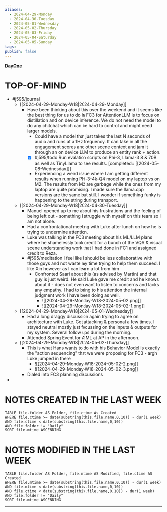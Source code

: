 ```yaml
---
aliases:
  - 2024-04-29-Monday
  - 2024-04-30-Tuesday
  - 2024-05-01-Wednesday
  - 2024-05-02-Thursday
  - 2024-05-03-Friday
  - 2024-05-04-Saturday
  - 2024-05-05-Sunday
tags: 
publish: false
---
```

**[DayOne](dayone://open?date=2024-04-29)**

# TOP-OF-MIND
- #j595/journal 
	- [[2024-04-29-Monday-W18|2024-04-29-Monday]]
		- Have been thinking about this over the weekend and it seems like the best thing for us to do in FC3 for AttentionLLM is to focus on distillation and on device inference. We do not need the model to do any chitchat which can be hard to control and might need larger models. 
			- Could have a model that just takes the last N seconds of audio and runs at a 1Hz frequency. It can take in all the engagement scores and other scene context and jam it through an on device LLM to produce an entity rank + action.
			- [x] #j595/todo Run evalation scripts on Phi-3, Llama-3 8 & 70B as well as TinyLlama to see results. [completed:: [[2024-05-08-Wednesday]]]
			- Experiencing a weird issue where I am getting different results when running Phi-3-4k-Q4 model on my laptop vs on M2. The results from M2 are garbage while the ones from my laptop are quite promising. I made sure the llama.cpp versions are the same but still. I wonder if something funky is happening to the string during transport.
	- [[2024-04-29-Monday-W18|2024-04-30-Tuesday]]
		- Manuel opened up to me about his frustrations and the feeling of being left out - something I struggle with myself on this team so I am not alone. 
		- Had a confrontational meeting with Luke after lunch on how he is trying to undermine attention.
		- Luke was talking in the FC3 meeting about his ML/LLM plans where he shamelessly took credit for a bunch of the VQA & visual scene understanding work that I had done in FC1 and assigned credit to Reza. 
		- #j595/meditation I feel like I should be less collaborative with those guys and not waste my time trying to help them succeed. I like Xin however as I can learn a lot from him
			- Confronted Saari about this (as advised by Martin) and that guy is just weird. He said Luke gave me credit and he knows about it - does not even want to listen to concerns and lacks any empathy. I had to bring to his attention the internal judgment work I have been doing as well.
				- ![[2024-04-29-Monday-W18-2024-05-02.png]]
				- ![[2024-04-29-Monday-W18-2024-05-02-1.png]]
	- [[2024-04-29-Monday-W18|2024-05-01-Wednesday]]
		- Had a long draggy discussion again trying to agree on architecture with Luke. Got attacking & personal a few times. I stayed neutral mostly just focussing on the inputs & outputs for my system. Several follow ups during the morning.
		- Attended Spring Event for AIML at AP in the afternoon.
	- [[2024-04-29-Monday-W18|2024-05-02-Thursday]]
		- This is what Hans wants to do with his Behavior Model is exactly the "action sequencing" that we were proposing for FC3 - argh Luke jumped in there  
			- ![[2024-04-29-Monday-W18-2024-05-02-2.png]]
			- ![[2024-04-29-Monday-W18-2024-05-02-3.png]]
		- Dialed into FC3 planning discussions
- 
# NOTES CREATED IN THE LAST WEEK
``` dataview
TABLE file.folder AS Folder, file.ctime As Created
WHERE file.ctime >= date(substring(this.file.name,0,10)) - dur(1 week) 
AND file.ctime < date(substring(this.file.name,0,10)) 
AND file.folder != "Daily"
SORT file.mtime ASCENDING
```

# NOTES MODIFIED IN THE LAST WEEK
``` dataview
TABLE file.folder AS Folder, file.mtime AS Modified, file.ctime AS Created
WHERE file.mtime >= date(substring(this.file.name,0,10)) - dur(1 week)
AND file.mtime < date(substring(this.file.name,0,10))
AND file.ctime < date(substring(this.file.name,0,10)) - dur(1 week)
AND file.folder != "Daily"
SORT file.mtime ASCENDING
```
---
